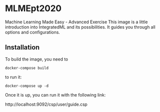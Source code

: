 # MLMEpt2020

Machine Learning Made Easy - Advanced Exercise
This image is a little introduction into IntegratedML and its possibilities. It guides you through all options and configurations.

## Installation

To build the image, you need to 

    docker-compose build
  
to run it:

    docker-compose up -d

Once it is up, you can run it with the following link:

http://localhost:9092/csp/user/guide.csp

